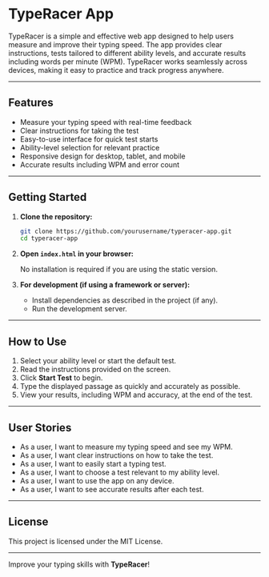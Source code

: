# TypeRacer App

TypeRacer is a simple and effective web app designed to help users measure and improve their typing speed. The app provides clear instructions, tests tailored to different ability levels, and accurate results including words per minute (WPM). TypeRacer works seamlessly across devices, making it easy to practice and track progress anywhere.

---

## Features

- Measure your typing speed with real-time feedback
- Clear instructions for taking the test
- Easy-to-use interface for quick test starts
- Ability-level selection for relevant practice
- Responsive design for desktop, tablet, and mobile
- Accurate results including WPM and error count

---

## Getting Started

1. **Clone the repository:**

   ```bash
   git clone https://github.com/yourusername/typeracer-app.git
   cd typeracer-app

2. **Open `index.html` in your browser:**

    No installation is required if you are using the static version.

3. **For development (if using a framework or server):**

    - Install dependencies as described in the project (if any).
    - Run the development server.

---

## How to Use

1. Select your ability level or start the default test.
2. Read the instructions provided on the screen.
3. Click **Start Test** to begin.
4. Type the displayed passage as quickly and accurately as possible.
5. View your results, including WPM and accuracy, at the end of the test.

---

## User Stories

- As a user, I want to measure my typing speed and see my WPM.
- As a user, I want clear instructions on how to take the test.
- As a user, I want to easily start a typing test.
- As a user, I want to choose a test relevant to my ability level.
- As a user, I want to use the app on any device.
- As a user, I want to see accurate results after each test.

---

## License

This project is licensed under the MIT License.

---

Improve your typing skills with **TypeRacer**!
